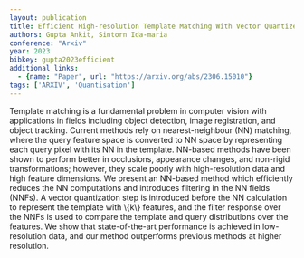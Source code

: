 ```yaml
---
layout: publication
title: Efficient High-resolution Template Matching With Vector Quantized Nearest Neighbour Fields
authors: Gupta Ankit, Sintorn Ida-maria
conference: "Arxiv"
year: 2023
bibkey: gupta2023efficient
additional_links:
  - {name: "Paper", url: "https://arxiv.org/abs/2306.15010"}
tags: ['ARXIV', 'Quantisation']
---
```

Template matching is a fundamental problem in computer vision with
applications in fields including object detection, image registration, and
object tracking. Current methods rely on nearest-neighbour (NN) matching, where
the query feature space is converted to NN space by representing each query
pixel with its NN in the template. NN-based methods have been shown to perform
better in occlusions, appearance changes, and non-rigid transformations;
however, they scale poorly with high-resolution data and high feature
dimensions. We present an NN-based method which efficiently reduces the NN
computations and introduces filtering in the NN fields (NNFs). A vector
quantization step is introduced before the NN calculation to represent the
template with \\{k\\} features, and the filter response over the NNFs is used to
compare the template and query distributions over the features. We show that
state-of-the-art performance is achieved in low-resolution data, and our method
outperforms previous methods at higher resolution.

